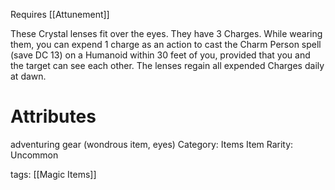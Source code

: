 Requires [[Attunement]]

These Crystal lenses fit over the eyes. They have 3 Charges. While wearing them, you can expend 1 charge as an action to cast the Charm Person spell (save DC 13) on a Humanoid within 30 feet of you, provided that you and the target can see each other. The lenses regain all expended Charges daily at dawn.

# Attributes
adventuring gear (wondrous item, eyes)
Category: Items
Item Rarity: Uncommon

tags: [[Magic Items]]